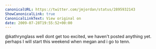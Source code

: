 ```yaml
---
canonicalURL: https://twitter.com/jmjordan/status/2895932143
ShowCanonicalLink: true
CanonicalLinkText: View original on
date: 2009-07-28T19:55:52+00:00
---
```

@kathrynglass well dont get too excited, we haven't posted anything yet. perhaps I will start this weekend when megan and i go to tenn.